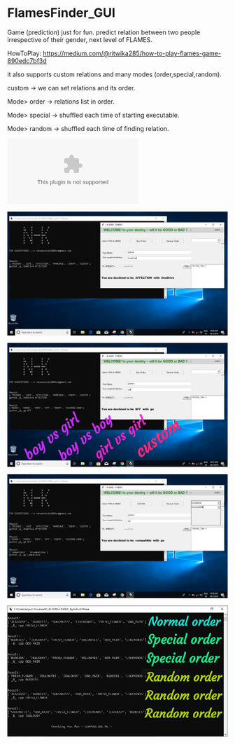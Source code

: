 # FlamesFinder_GUI
Game (prediction) just for fun.
predict relation between two people irrespective of their gender,
next level of FLAMES.

HowToPlay: https://medium.com/@ritwika285/how-to-play-flames-game-890edc7bf3d

it also supports custom relations and many modes (order,special,random).

custom -> we can set relations and its order.

Mode> order -> relations list in order.

Mode> special -> shuffled each time of starting executable.

Mode> random -> shuffled each time of finding relation.

![windows executable](flamesfinder_v0.0.exe)

![ScreenShot](ScreenShot.PNG)

![OtherLists](OtherLists.png)

![CustomList](CustomList.PNG)

![Modes](Modes.png)
